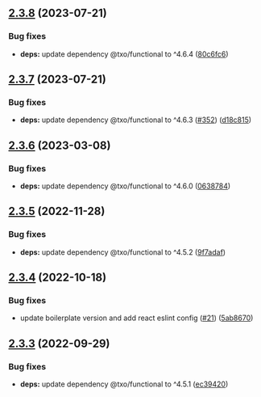 ## [2.3.8](https://github.com/technology-studio/hooks-react/compare/v2.3.7...v2.3.8) (2023-07-21)


### Bug fixes

* **deps:** update dependency @txo/functional to ^4.6.4 ([80c6fc6](https://github.com/technology-studio/hooks-react/commit/80c6fc66d5e9e2600a329a2e6391f32bd8571bfe))

## [2.3.7](https://github.com/technology-studio/hooks-react/compare/v2.3.6...v2.3.7) (2023-07-21)


### Bug fixes

* **deps:** update dependency @txo/functional to ^4.6.3 ([#352](https://github.com/technology-studio/hooks-react/issues/352)) ([d18c815](https://github.com/technology-studio/hooks-react/commit/d18c8150e9bd786ffbe3d46400c65c972f9e9b35))

## [2.3.6](https://github.com/technology-studio/hooks-react/compare/v2.3.5...v2.3.6) (2023-03-08)


### Bug fixes

* **deps:** update dependency @txo/functional to ^4.6.0 ([0638784](https://github.com/technology-studio/hooks-react/commit/06387840f56697366e4e70eab645038117f8f58f))

## [2.3.5](https://github.com/technology-studio/hooks-react/compare/v2.3.4...v2.3.5) (2022-11-28)


### Bug fixes

* **deps:** update dependency @txo/functional to ^4.5.2 ([9f7adaf](https://github.com/technology-studio/hooks-react/commit/9f7adafd9a5fc46fc137429476f29bdabdf826d5))

## [2.3.4](https://github.com/technology-studio/hooks-react/compare/v2.3.3...v2.3.4) (2022-10-18)


### Bug fixes

* update boilerplate version and add react eslint config ([#21](https://github.com/technology-studio/hooks-react/issues/21)) ([5ab8670](https://github.com/technology-studio/hooks-react/commit/5ab8670e6ada8cb3adac3a52b34d3d9fa354fb82))

## [2.3.3](https://github.com/technology-studio/hooks-react/compare/v2.3.2...v2.3.3) (2022-09-29)


### Bug fixes

* **deps:** update dependency @txo/functional to ^4.5.1 ([ec39420](https://github.com/technology-studio/hooks-react/commit/ec3942050ef62ff5884acbcc7b6bd86f34143f14))
